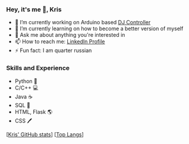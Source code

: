 ### Hey, it's me 👋, Kris

- 🔭 I’m currently working on Arduino based [DJ Controller](https://github.com/krispetrov/dj-controller)
- 🌱 I’m currently learning on how to become a better version of myself
- 💬 Ask me about anything you're interested in
- 📫 How to reach me: [LinkedIn Profile](https://www.linkedin.com/in/kris-petrov/)
- ⚡ Fun fact: I am quarter russian

### Skills and Experience
- Python 🐍
- C/C++ 💻
- Java ☕
- SQL 💾
- HTML, Flask 🌎
- CSS 🖊


[[Kris' GitHub stats](https://github-readme-stats.vercel.app/api?username=krispetrov)]
[[Top Langs](https://github-readme-stats.vercel.app/api/top-langs/?username=krispetrov)]

